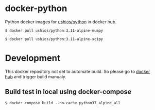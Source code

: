 # docker-python

Python docker images for [ushios/python](https://hub.docker.com/repository/docker/ushios/python) in docker hub.

```console
$ docker pull ushios/python:3.11-alpine-numpy
```

```console
$ docker pull ushios/python:3.11-alpine-scipy
```

# Development

This docker repository not set to automate build. So please go to [docker hub](https://hub.docker.com/repository/docker/ushios/python) and trigger build manualy.

## Build test in local using docker-compose

```console
$ docker compose build --no-cache python37_alpine_all
```
